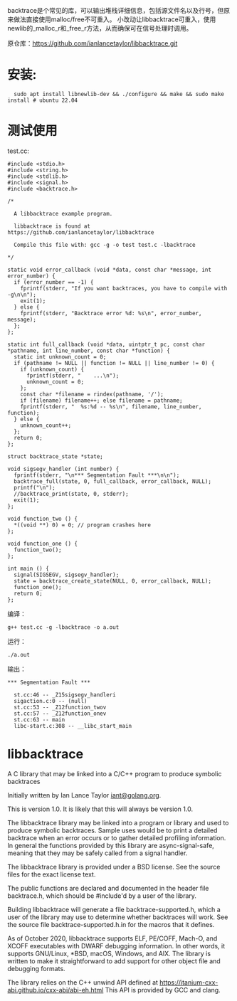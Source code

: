 backtrace是个常见的库，可以输出堆栈详细信息，包括源文件名以及行号，但原来做法直接使用malloc/free不可重入。
小改动让libbacktrace可重入，使用newlib的_malloc_r和_free_r方法，从而确保可在信号处理时调用。


原仓库：https://github.com/ianlancetaylor/libbacktrace.git

# 安装:
```
  sudo apt install libnewlib-dev && ./configure && make && sudo make install # ubuntu 22.04
```

# 测试使用
test.cc:
```
#include <stdio.h>
#include <string.h>
#include <stdlib.h>
#include <signal.h>
#include <backtrace.h>

/*

  A libbacktrace example program.

  libbacktrace is found at https://github.com/ianlancetaylor/libbacktrace

  Compile this file with: gcc -g -o test test.c -lbacktrace

*/

static void error_callback (void *data, const char *message, int error_number) {
  if (error_number == -1) {
    fprintf(stderr, "If you want backtraces, you have to compile with -g\n\n");
    exit(1);
  } else {
    fprintf(stderr, "Backtrace error %d: %s\n", error_number, message);
  };
};

static int full_callback (void *data, uintptr_t pc, const char *pathname, int line_number, const char *function) {
  static int unknown_count = 0;
  if (pathname != NULL || function != NULL || line_number != 0) {
    if (unknown_count) {
      fprintf(stderr, "    ...\n");
      unknown_count = 0;
    };
    const char *filename = rindex(pathname, '/');
    if (filename) filename++; else filename = pathname;
    fprintf(stderr, "  %s:%d -- %s\n", filename, line_number, function);
  } else {
    unknown_count++;
  };
  return 0;
};

struct backtrace_state *state;

void sigsegv_handler (int number) {
  fprintf(stderr, "\n*** Segmentation Fault ***\n\n");
  backtrace_full(state, 0, full_callback, error_callback, NULL);
  printf("\n");
  //backtrace_print(state, 0, stderr);
  exit(1);
};

void function_two () {
  *((void **) 0) = 0; // program crashes here
};

void function_one () {
  function_two();
};

int main () {
  signal(SIGSEGV, sigsegv_handler);
  state = backtrace_create_state(NULL, 0, error_callback, NULL);
  function_one();
  return 0;
};
```
编译：
```
g++ test.cc -g -lbacktrace -o a.out
```
运行：
```
./a.out
```
输出：
```
*** Segmentation Fault ***

  st.cc:46 -- _Z15sigsegv_handleri
  sigaction.c:0 -- (null)
  st.cc:53 -- _Z12function_twov
  st.cc:57 -- _Z12function_onev
  st.cc:63 -- main
  libc-start.c:308 -- __libc_start_main
```
# libbacktrace
A C library that may be linked into a C/C++ program to produce symbolic backtraces

Initially written by Ian Lance Taylor <iant@golang.org>.

This is version 1.0.
It is likely that this will always be version 1.0.

The libbacktrace library may be linked into a program or library and
used to produce symbolic backtraces.
Sample uses would be to print a detailed backtrace when an error
occurs or to gather detailed profiling information.
In general the functions provided by this library are async-signal-safe,
meaning that they may be safely called from a signal handler.

The libbacktrace library is provided under a BSD license.
See the source files for the exact license text.

The public functions are declared and documented in the header file
backtrace.h, which should be #include'd by a user of the library.

Building libbacktrace will generate a file backtrace-supported.h,
which a user of the library may use to determine whether backtraces
will work.
See the source file backtrace-supported.h.in for the macros that it
defines.

As of October 2020, libbacktrace supports ELF, PE/COFF, Mach-O, and
XCOFF executables with DWARF debugging information.
In other words, it supports GNU/Linux, *BSD, macOS, Windows, and AIX.
The library is written to make it straightforward to add support for
other object file and debugging formats.

The library relies on the C++ unwind API defined at
https://itanium-cxx-abi.github.io/cxx-abi/abi-eh.html
This API is provided by GCC and clang.
